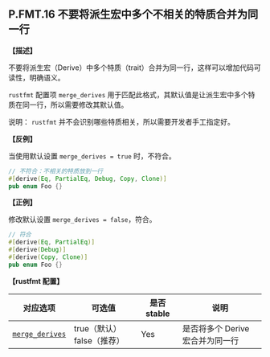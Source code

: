 ## P.FMT.16  不要将派生宏中多个不相关的特质合并为同一行

**【描述】**

不要将派生宏（Derive）中多个特质（trait）合并为同一行，这样可以增加代码可读性，明确语义。

`rustfmt` 配置项 `merge_derives` 用于匹配此格式，其默认值是让派生宏中多个特质在同一行，所以需要修改其默认值。

说明： `rustfmt` 并不会识别哪些特质相关，所以需要开发者手工指定好。

**【反例】**

当使用默认设置  `merge_derives = true` 时，不符合。

```rust
// 不符合：不相关的特质放到一行
#[derive(Eq, PartialEq, Debug, Copy, Clone)]
pub enum Foo {}
```

**【正例】**

修改默认设置 `merge_derives = false`，符合。

```rust
// 符合
#[derive(Eq, PartialEq)]
#[derive(Debug)]
#[derive(Copy, Clone)]
pub enum Foo {}
```

**【rustfmt 配置】**

| 对应选项                                                     | 可选值                     | 是否 stable | 说明                             |
| ------------------------------------------------------------ | -------------------------- | ----------- | -------------------------------- |
| [`merge_derives`](https://rust-lang.github.io/rustfmt/?#merge_derives) | true（默认） false（推荐） | Yes         | 是否将多个 Derive 宏合并为同一行 |
